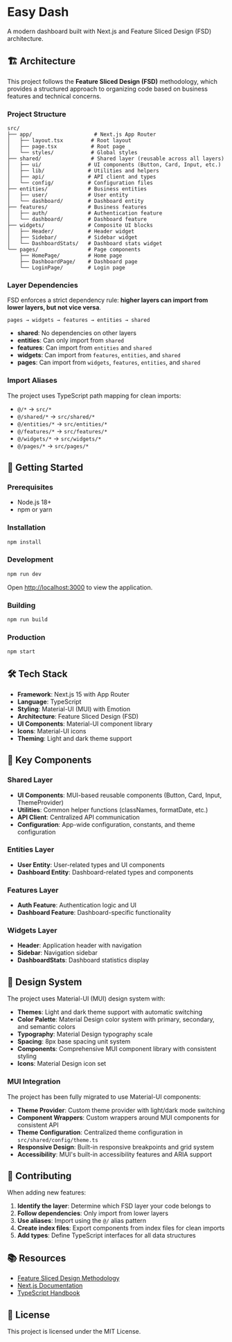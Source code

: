 # Easy Dash

A modern dashboard built with Next.js and Feature Sliced Design (FSD) architecture.

## 🏗️ Architecture

This project follows the **Feature Sliced Design (FSD)** methodology, which provides a structured approach to organizing code based on business features and technical concerns.

### Project Structure

```
src/
├── app/                    # Next.js App Router
│   ├── layout.tsx         # Root layout
│   ├── page.tsx           # Root page
│   └── styles/            # Global styles
├── shared/                # Shared layer (reusable across all layers)
│   ├── ui/               # UI components (Button, Card, Input, etc.)
│   ├── lib/              # Utilities and helpers
│   ├── api/              # API client and types
│   └── config/           # Configuration files
├── entities/             # Business entities
│   ├── user/             # User entity
│   └── dashboard/        # Dashboard entity
├── features/             # Business features
│   ├── auth/             # Authentication feature
│   └── dashboard/        # Dashboard feature
├── widgets/              # Composite UI blocks
│   ├── Header/           # Header widget
│   ├── Sidebar/          # Sidebar widget
│   └── DashboardStats/   # Dashboard stats widget
└── pages/                # Page components
    ├── HomePage/         # Home page
    ├── DashboardPage/    # Dashboard page
    └── LoginPage/        # Login page
```

### Layer Dependencies

FSD enforces a strict dependency rule: **higher layers can import from lower layers, but not vice versa**.

```
pages → widgets → features → entities → shared
```

- **shared**: No dependencies on other layers
- **entities**: Can only import from `shared`
- **features**: Can import from `entities` and `shared`
- **widgets**: Can import from `features`, `entities`, and `shared`
- **pages**: Can import from `widgets`, `features`, `entities`, and `shared`

### Import Aliases

The project uses TypeScript path mapping for clean imports:

- `@/*` → `src/*`
- `@/shared/*` → `src/shared/*`
- `@/entities/*` → `src/entities/*`
- `@/features/*` → `src/features/*`
- `@/widgets/*` → `src/widgets/*`
- `@/pages/*` → `src/pages/*`

## 🚀 Getting Started

### Prerequisites

- Node.js 18+
- npm or yarn

### Installation

```bash
npm install
```

### Development

```bash
npm run dev
```

Open [http://localhost:3000](http://localhost:3000) to view the application.

### Building

```bash
npm run build
```

### Production

```bash
npm start
```

## 🛠️ Tech Stack

- **Framework**: Next.js 15 with App Router
- **Language**: TypeScript
- **Styling**: Material-UI (MUI) with Emotion
- **Architecture**: Feature Sliced Design (FSD)
- **UI Components**: Material-UI component library
- **Icons**: Material-UI icons
- **Theming**: Light and dark theme support

## 📁 Key Components

### Shared Layer

- **UI Components**: MUI-based reusable components (Button, Card, Input, ThemeProvider)
- **Utilities**: Common helper functions (classNames, formatDate, etc.)
- **API Client**: Centralized API communication
- **Configuration**: App-wide configuration, constants, and theme configuration

### Entities Layer

- **User Entity**: User-related types and UI components
- **Dashboard Entity**: Dashboard-related types and components

### Features Layer

- **Auth Feature**: Authentication logic and UI
- **Dashboard Feature**: Dashboard-specific functionality

### Widgets Layer

- **Header**: Application header with navigation
- **Sidebar**: Navigation sidebar
- **DashboardStats**: Dashboard statistics display

## 🎨 Design System

The project uses Material-UI (MUI) design system with:

- **Themes**: Light and dark theme support with automatic switching
- **Color Palette**: Material Design color system with primary, secondary, and semantic colors
- **Typography**: Material Design typography scale
- **Spacing**: 8px base spacing unit system
- **Components**: Comprehensive MUI component library with consistent styling
- **Icons**: Material Design icon set

### MUI Integration

The project has been fully migrated to use Material-UI components:

- **Theme Provider**: Custom theme provider with light/dark mode switching
- **Component Wrappers**: Custom wrappers around MUI components for consistent API
- **Theme Configuration**: Centralized theme configuration in `src/shared/config/theme.ts`
- **Responsive Design**: Built-in responsive breakpoints and grid system
- **Accessibility**: MUI's built-in accessibility features and ARIA support

## 📝 Contributing

When adding new features:

1. **Identify the layer**: Determine which FSD layer your code belongs to
2. **Follow dependencies**: Only import from lower layers
3. **Use aliases**: Import using the `@/` alias pattern
4. **Create index files**: Export components from index files for clean imports
5. **Add types**: Define TypeScript interfaces for all data structures

## 📚 Resources

- [Feature Sliced Design Methodology](https://feature-sliced.design/)
- [Next.js Documentation](https://nextjs.org/docs)
- [TypeScript Handbook](https://www.typescriptlang.org/docs/)

## 📄 License

This project is licensed under the MIT License.
